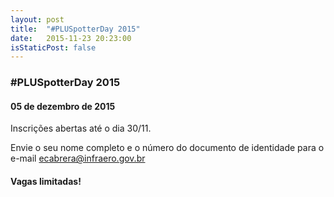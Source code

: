 ```yaml
---
layout: post
title:  "#PLUSpotterDay 2015"
date:   2015-11-23 20:23:00
isStaticPost: false
---
```

### #PLUSpotterDay 2015
#### 05 de dezembro de 2015
Inscrições abertas até o dia 30/11. 

Envie o seu nome completo e o número do documento de identidade para o e-mail [ecabrera@infraero.gov.br](mailto:ecabrera@infraero.gov.br)

#### Vagas limitadas!

<img class="img-responsive feature-image" src="{{ site.baseurl }}/img/posts/pluspotterday-2015.jpg" style="display:none">